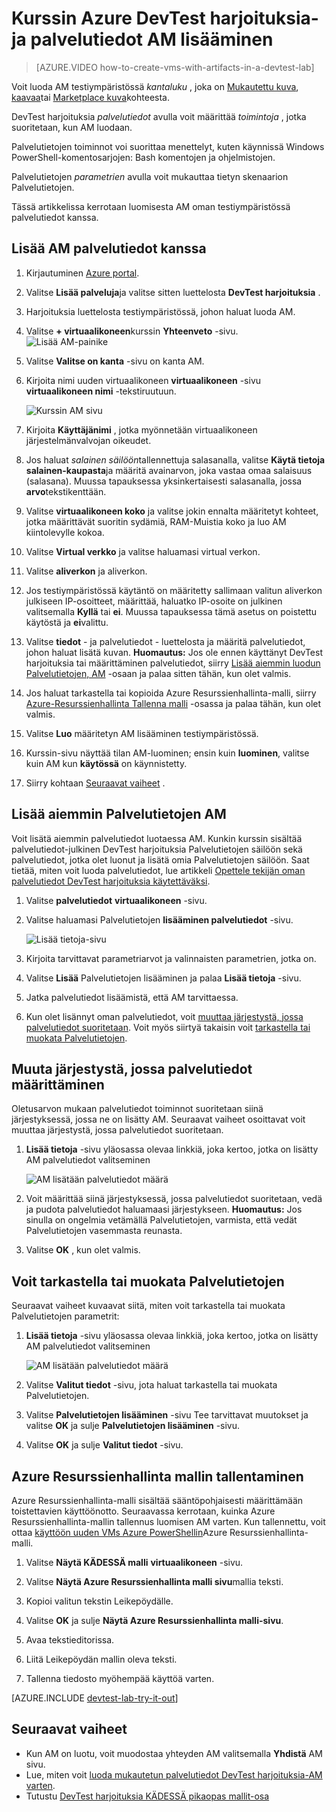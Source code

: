 <properties
    pageTitle="Lisää AM ja palvelutiedot Azure DevTest harjoituksia-kurssin | Microsoft Azure"
    description="Opettele lisäämään ja palvelutiedot AM Azure DevTest harjoituksia"
    services="devtest-lab,virtual-machines"
    documentationCenter="na"
    authors="tomarcher"
    manager="douge"
    editor=""/>

<tags
    ms.service="devtest-lab"
    ms.workload="na"
    ms.tgt_pltfrm="na"
    ms.devlang="na"
    ms.topic="article"
    ms.date="08/30/2016"
    ms.author="tarcher"/>

# <a name="add-a-vm-with-artifacts-to-a-lab-in-azure-devtest-labs"></a>Kurssin Azure DevTest harjoituksia-ja palvelutiedot AM lisääminen

> [AZURE.VIDEO how-to-create-vms-with-artifacts-in-a-devtest-lab]

Voit luoda AM testiympäristössä *kantaluku* , joka on [Mukautettu kuva](./devtest-lab-create-template.md), [kaavaa](./devtest-lab-manage-formulas.md)tai [Marketplace kuva](./devtest-lab-configure-marketplace-images.md)kohteesta.

DevTest harjoituksia *palvelutiedot* avulla voit määrittää *toimintoja* , jotka suoritetaan, kun AM luodaan. 

Palvelutietojen toiminnot voi suorittaa menettelyt, kuten käynnissä Windows PowerShell-komentosarjojen: Bash komentojen ja ohjelmistojen. 

Palvelutietojen *parametrien* avulla voit mukauttaa tietyn skenaarion Palvelutietojen.

Tässä artikkelissa kerrotaan luomisesta AM oman testiympäristössä palvelutiedot kanssa.

## <a name="add-a-vm-with-artifacts"></a>Lisää AM palvelutiedot kanssa

1. Kirjautuminen [Azure portal](http://go.microsoft.com/fwlink/p/?LinkID=525040).

1. Valitse **Lisää palveluja**ja valitse sitten luettelosta **DevTest harjoituksia** .

1. Harjoituksia luettelosta testiympäristössä, johon haluat luoda AM.  

1. Valitse **+ virtuaalikoneen**kurssin **Yhteenveto** -sivu.  
    ![Lisää AM-painike](./media/devtest-lab-add-vm-with-artifacts/devtestlab-home-blade-add-vm.png)

1. Valitse **Valitse on kanta** -sivu on kanta AM.

1. Kirjoita nimi uuden virtuaalikoneen **virtuaalikoneen** -sivu **virtuaalikoneen nimi** -tekstiruutuun.

    ![Kurssin AM sivu](./media/devtest-lab-add-vm-with-artifacts/devtestlab-lab-vm-blade.png)

1. Kirjoita **Käyttäjänimi** , jotka myönnetään virtuaalikoneen järjestelmänvalvojan oikeudet.  

1. Jos haluat *salainen säilöön*tallennettuja salasanalla, valitse **Käytä tietoja salainen-kaupasta**ja määritä avainarvon, joka vastaa omaa salaisuus (salasana). Muussa tapauksessa yksinkertaisesti salasanalla, jossa **arvo**tekstikenttään.
 
1. Valitse **virtuaalikoneen koko** ja valitse jokin ennalta määritetyt kohteet, jotka määrittävät suoritin sydämiä, RAM-Muistia koko ja luo AM kiintolevylle kokoa.

1. Valitse **Virtual verkko** ja valitse haluamasi virtual verkon.

1. Valitse **aliverkon** ja aliverkon.

1. Jos testiympäristössä käytäntö on määritetty sallimaan valitun aliverkon julkiseen IP-osoitteet, määrittää, haluatko IP-osoite on julkinen valitsemalla **Kyllä** tai **ei**. Muussa tapauksessa tämä asetus on poistettu käytöstä ja **ei**valittu. 

1. Valitse **tiedot** - ja palvelutiedot - luettelosta ja määritä palvelutiedot, johon haluat lisätä kuvan. 
**Huomautus:** Jos ole ennen käyttänyt DevTest harjoituksia tai määrittäminen palvelutiedot, siirry [Lisää aiemmin luodun Palvelutietojen, AM](#add-an-existing-artifact-to-a-vm) -osaan ja palaa sitten tähän, kun olet valmis.

1. Jos haluat tarkastella tai kopioida Azure Resurssienhallinta-malli, siirry [Azure-Resurssienhallinta Tallenna malli](#save-arm-template) -osassa ja palaa tähän, kun olet valmis.

1. Valitse **Luo** määritetyn AM lisääminen testiympäristössä.

1. Kurssin-sivu näyttää tilan AM-luominen; ensin kuin **luominen**, valitse kuin AM kun **käytössä** on käynnistetty.

1. Siirry kohtaan [Seuraavat vaiheet](#next-steps) . 

## <a name="add-an-existing-artifact-to-a-vm"></a>Lisää aiemmin Palvelutietojen AM

Voit lisätä aiemmin palvelutiedot luotaessa AM. Kunkin kurssin sisältää palvelutiedot-julkinen DevTest harjoituksia Palvelutietojen säilöön sekä palvelutiedot, jotka olet luonut ja lisätä omia Palvelutietojen säilöön.
Saat tietää, miten voit luoda palvelutiedot, lue artikkeli [Opettele tekijän oman palvelutiedot DevTest harjoituksia käytettäväksi](devtest-lab-artifact-author.md).

1. Valitse **palvelutiedot** **virtuaalikoneen** -sivu. 

1. Valitse haluamasi Palvelutietojen **lisääminen palvelutiedot** -sivu.  

    ![Lisää tietoja-sivu](./media/devtest-lab-add-vm-with-artifacts/devtestlab-add-artifact-blade.png)

1. Kirjoita tarvittavat parametriarvot ja valinnaisten parametrien, jotka on.  

1. Valitse **Lisää** Palvelutietojen lisääminen ja palaa **Lisää tietoja** -sivu.

1. Jatka palvelutiedot lisäämistä, että AM tarvittaessa.

1. Kun olet lisännyt oman palvelutiedot, voit [muuttaa järjestystä, jossa palvelutiedot suoritetaan](#change-the-order-in-which-artifacts-are-run). Voit myös siirtyä takaisin voit [tarkastella tai muokata Palvelutietojen](#view-or-modify-an-artifact).

## <a name="change-the-order-in-which-artifacts-are-run"></a>Muuta järjestystä, jossa palvelutiedot määrittäminen

Oletusarvon mukaan palvelutiedot toiminnot suoritetaan siinä järjestyksessä, jossa ne on lisätty AM. Seuraavat vaiheet osoittavat voit muuttaa järjestystä, jossa palvelutiedot suoritetaan.

1. **Lisää tietoja** -sivu yläosassa olevaa linkkiä, joka kertoo, jotka on lisätty AM palvelutiedot valitseminen

    ![AM lisätään palvelutiedot määrä](./media/devtest-lab-add-vm-with-artifacts/devtestlab-add-artifacts-blade-selected-artifacts.png)

1. Voit määrittää siinä järjestyksessä, jossa palvelutiedot suoritetaan, vedä ja pudota palvelutiedot haluamaasi järjestykseen. **Huomautus:** Jos sinulla on ongelmia vetämällä Palvelutietojen, varmista, että vedät Palvelutietojen vasemmasta reunasta. 

1. Valitse **OK** , kun olet valmis.  

## <a name="view-or-modify-an-artifact"></a>Voit tarkastella tai muokata Palvelutietojen

Seuraavat vaiheet kuvaavat siitä, miten voit tarkastella tai muokata Palvelutietojen parametrit:

1. **Lisää tietoja** -sivu yläosassa olevaa linkkiä, joka kertoo, jotka on lisätty AM palvelutiedot valitseminen

    ![AM lisätään palvelutiedot määrä](./media/devtest-lab-add-vm-with-artifacts/devtestlab-add-artifacts-blade-selected-artifacts.png)

1. Valitse **Valitut tiedot** -sivu, jota haluat tarkastella tai muokata Palvelutietojen.  

1. Valitse **Palvelutietojen lisääminen** -sivu Tee tarvittavat muutokset ja valitse **OK** ja sulje **Palvelutietojen lisääminen** -sivu.

1. Valitse **OK** ja sulje **Valitut tiedot** -sivu.

## <a name="save-azure-resource-manager-template"></a>Azure Resurssienhallinta mallin tallentaminen

Azure Resurssienhallinta-malli sisältää sääntöpohjaisesti määrittämään toistettavien käyttöönotto. Seuraavassa kerrotaan, kuinka Azure Resurssienhallinta-mallin tallennus luomisen AM varten.
Kun tallennettu, voit ottaa [käyttöön uuden VMs Azure PowerShellin](../azure-resource-manager/resource-group-overview.md#template-deployment)Azure Resurssienhallinta-malli.

1. Valitse **Näytä KÄDESSÄ malli** **virtuaalikoneen** -sivu.

1. Valitse **Näytä Azure Resurssienhallinta malli sivu**mallia teksti.

1. Kopioi valitun tekstin Leikepöydälle.

1. Valitse **OK** ja sulje **Näytä Azure Resurssienhallinta malli-sivu**.

1. Avaa tekstieditorissa.

1. Liitä Leikepöydän mallin oleva teksti.

1. Tallenna tiedosto myöhempää käyttöä varten.

[AZURE.INCLUDE [devtest-lab-try-it-out](../../includes/devtest-lab-try-it-out.md)]

## <a name="next-steps"></a>Seuraavat vaiheet

- Kun AM on luotu, voit muodostaa yhteyden AM valitsemalla **Yhdistä** AM sivu.
- Lue, miten voit [luoda mukautetun palvelutiedot DevTest harjoituksia-AM varten](devtest-lab-artifact-author.md).
- Tutustu [DevTest harjoituksia KÄDESSÄ pikaopas mallit-osa](https://github.com/Azure/azure-devtestlab/tree/master/ARMTemplates)